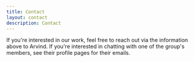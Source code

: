 ```yaml
---
title: Contact
layout: contact
description: Contact
---
```


If you're interested in our work, feel free to reach out via the information above to Arvind. If you're interested in chatting with one of the group's members, see their profile pages for their emails.
